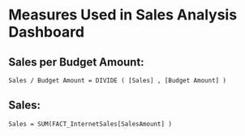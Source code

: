 # Measures Used in Sales Analysis Dashboard

## Sales per Budget Amount:
```
Sales / Budget Amount = DIVIDE ( [Sales] , [Budget Amount] )
```

## Sales:
```
Sales = SUM(FACT_InternetSales[SalesAmount] ) 
```

